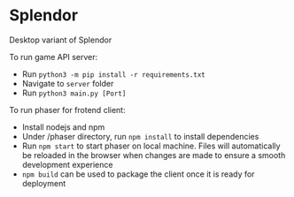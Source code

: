 # Splendor
Desktop variant of Splendor

To run game API server:
 - Run `python3 -m pip install -r requirements.txt`
 - Navigate to `server` folder
 - Run `python3 main.py [Port]`

To run phaser for frotend client:
 - Install nodejs and npm
 - Under /phaser directory, run `npm install` to install dependencies
 - Run `npm start` to start phaser on local machine. Files will automatically be reloaded
   in the browser when changes are made to ensure a smooth development experience
 - `npm build` can be used to package the client once it is ready for deployment
